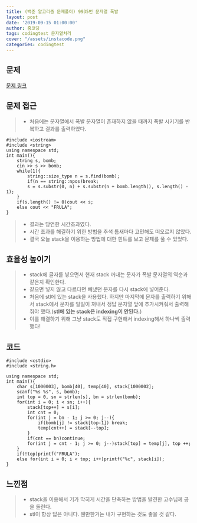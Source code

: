 ```yaml
---
title: (백준 알고리즘 문제풀이) 9935번 문자열 폭발
layout: post
date: '2019-09-15 01:00:00'
author: 줌코딩
tags: codingtest 문자열처리
cover: "/assets/instacode.png"
categories: codingtest
---
```


## 문제

[문제 링크](https://www.acmicpc.net/problem/9935)

## 문제 접근

>* 처음에는 문자열에서 폭발 문자열이 존재하지 않을 때까지 폭발 시키기를 반복하고 결과를 출력하였다.

    #include <iostream>
    #include <string>
    using namespace std;
    int main(){
        string s, bomb;
        cin >> s >> bomb;
        while(1){
            string::size_type n = s.find(bomb);
            if(n == string::npos)break;
            s = s.substr(0, n) + s.substr(n + bomb.length(), s.length() - 1);
        }
        if(s.length() != 0)cout << s;
        else cout << "FRULA";
    }

>* 결과는 당연한 시간초과였다.
>* 시간 초과를 해결하기 위한 방법을 추석 틈새마다 고민해도 떠오르지 않았다.
>* 결국 오늘 stack을 이용하는 방법에 대한 힌트를 보고 문제를 풀 수 있었다.

## 효율성 높이기

>* stack에 글자를 넣으면서 현재 stack 꺼내는 문자가 폭발 문자열의 역순과 같은지 확인한다.
>* 같으면 넣지 않고 다르다면 빼냈던 문자를 다시 stack에 넣어준다.
>* 처음에 stl에 있는 stack을 사용했다. 하지만 마지막에 문자를 출력하기 위해서 stack에서 문자를 일일이 꺼내서 정답 문자열 앞에 추가시켜줘서 출력해줘야 했다.(**stl에 있는 stack은 indexing이 안된다.**)
>* 이를 해결하기 위해 그냥 stack도 직접 구현해서 indexing해서 하나씩 출력했다!

## 코드

    #include <cstdio>
    #include <string.h>

    using namespace std;
    int main(){
        char s[1000003], bomb[40], temp[40], stack[1000002];
        scanf("%s %s", s, bomb);
        int top = 0, sn = strlen(s), bn = strlen(bomb);
        for(int i = 0; i < sn; i++){
            stack[top++] = s[i];
            int cnt = 0;
            for(int j = bn - 1; j >= 0; j--){
                if(bomb[j] != stack[top-1]) break;
                temp[cnt++] = stack[--top];
            }
            if(cnt == bn)continue;
            for(int j = cnt - 1; j >= 0; j--)stack[top] = temp[j], top ++;
        }
        if(!top)printf("FRULA");
        else for(int i = 0; i < top; i++)printf("%c", stack[i]);
    }

## 느낀점

>* stack을 이용해서 기가 막히게 시간을 단축하는 방법을 발견한 고수님께 공을 돌린다.
>* stl이 항상 답은 아니다. 웬만한거는 내가 구현하는 것도 좋을 것 같다.
